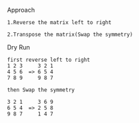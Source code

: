 Approach

    1.Reverse the matrix left to right

    2.Transpose the matrix(Swap the symmetry)


Dry Run

    first reverse left to right 
    1 2 3     3 2 1     
    4 5 6  => 6 5 4 
    7 8 9     9 8 7     

    then Swap the symmetry

    3 2 1     3 6 9 
    6 5 4  => 2 5 8
    9 8 7     1 4 7
